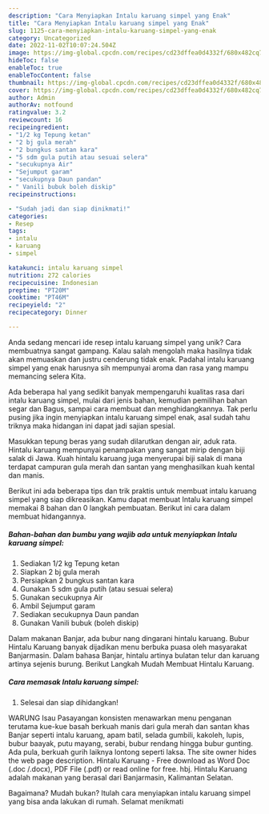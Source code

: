 ```yaml
---
description: "Cara Menyiapkan Intalu karuang simpel yang Enak"
title: "Cara Menyiapkan Intalu karuang simpel yang Enak"
slug: 1125-cara-menyiapkan-intalu-karuang-simpel-yang-enak
category: Uncategorized
date: 2022-11-02T10:07:24.504Z
image: https://img-global.cpcdn.com/recipes/cd23dffea0d4332f/680x482cq70/intalu-karuang-simpel-foto-resep-utama.jpg
hideToc: false
enableToc: true
enableTocContent: false
thumbnail: https://img-global.cpcdn.com/recipes/cd23dffea0d4332f/680x482cq70/intalu-karuang-simpel-foto-resep-utama.jpg
cover: https://img-global.cpcdn.com/recipes/cd23dffea0d4332f/680x482cq70/intalu-karuang-simpel-foto-resep-utama.jpg
author: Admin
authorAv: notfound
ratingvalue: 3.2
reviewcount: 16
recipeingredient:
- "1/2 kg Tepung ketan"
- "2 bj gula merah"
- "2 bungkus santan kara"
- "5 sdm gula putih atau sesuai selera"
- "secukupnya Air"
- "Sejumput garam"
- "secukupnya Daun pandan"
- " Vanili bubuk boleh diskip"
recipeinstructions:

- "Sudah jadi dan siap dinikmati!"
categories:
- Resep
tags:
- intalu
- karuang
- simpel

katakunci: intalu karuang simpel 
nutrition: 272 calories
recipecuisine: Indonesian
preptime: "PT20M"
cooktime: "PT46M"
recipeyield: "2"
recipecategory: Dinner

---
```





Anda sedang mencari ide resep intalu karuang simpel yang unik? Cara membuatnya sangat gampang. Kalau salah mengolah maka hasilnya tidak akan memuaskan dan justru cenderung tidak enak. Padahal intalu karuang simpel yang enak harusnya sih mempunyai aroma dan rasa yang mampu memancing selera Kita.





Ada beberapa hal yang sedikit banyak mempengaruhi kualitas rasa dari intalu karuang simpel, mulai dari jenis bahan, kemudian pemilihan bahan segar dan Bagus, sampai cara membuat dan menghidangkannya. Tak perlu pusing jika ingin menyiapkan intalu karuang simpel enak,      asal sudah tahu triknya maka hidangan ini dapat jadi sajian spesial.














Masukkan tepung beras yang sudah dilarutkan dengan air, aduk rata. Hintalu karuang mempunyai penampakan yang sangat mirip dengan biji salak di Jawa. Kuah hintalu karuang juga menyerupai biji salak di mana terdapat campuran gula merah dan santan yang menghasilkan kuah kental dan manis.






Berikut ini ada beberapa tips dan trik praktis untuk membuat intalu karuang simpel yang siap dikreasikan. Kamu dapat membuat Intalu karuang simpel memakai 8 bahan dan 0 langkah pembuatan. Berikut ini cara dalam membuat hidangannya.

<!--inarticleads1-->

##### Bahan-bahan dan bumbu yang wajib ada untuk menyiapkan Intalu karuang simpel:

1. Sediakan 1/2 kg Tepung ketan
1. Siapkan 2 bj gula merah
1. Persiapkan 2 bungkus santan kara
1. Gunakan 5 sdm gula putih (atau sesuai selera)
1. Gunakan secukupnya Air
1. Ambil Sejumput garam
1. Sediakan secukupnya Daun pandan
1. Gunakan  Vanili bubuk (boleh diskip)


Dalam makanan Banjar, ada bubur nang dingarani hintalu karuang. Bubur Hintalu Karuang banyak dijadikan menu berbuka puasa oleh masyarakat Banjarmasin. Dalam bahasa Banjar, hintalu artinya bulatan telur dan karuang artinya sejenis burung. Berikut Langkah Mudah Membuat Hintalu Karuang. 

<!--inarticleads2-->

##### Cara memasak Intalu karuang simpel:


1. Selesai dan siap dihidangkan!

WARUNG Isau Pasayangan konsisten menawarkan menu penganan terutama kue-kue basah berkuah manis dari gula merah dan santan khas Banjar seperti intalu karuang, apam batil, selada gumbili, kakoleh, lupis, bubur baayak, putu mayang, serabi, bubur rendang hingga bubur gunting. Ada pula, berkuah gurih laiknya lontong seperti laksa. The site owner hides the web page description. Hintalu Karuang - Free download as Word Doc (.doc /.docx), PDF File (.pdf) or read online for free. hbj. Hintalu Karuang adalah makanan yang berasal dari Banjarmasin, Kalimantan Selatan. 

Bagaimana? Mudah bukan? Itulah cara menyiapkan intalu karuang simpel yang bisa anda lakukan di rumah. Selamat menikmati
